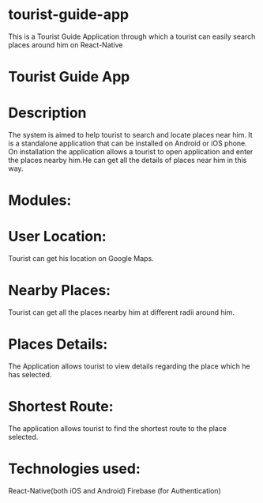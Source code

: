 # tourist-guide-app
This is a Tourist Guide Application through which a tourist can easily search places around him on React-Native

# Tourist Guide App

# Description

The system is aimed to help tourist to search and locate places near him. It is a standalone application that can be installed on Android or iOS phone. On installation the application allows a tourist to open application and enter the places nearby him.He can get all the details of places near him in this way.

# Modules:

# User Location:

Tourist can get his location on Google Maps.

# Nearby Places:

Tourist can get all the places nearby him at different radii around him.

# Places Details:

The Application allows tourist to view details regarding the place which he has selected.

# Shortest Route:

The application allows tourist to find the shortest route to the place selected.

# Technologies used:

React-Native(both iOS and Android)
Firebase (for Authentication)
